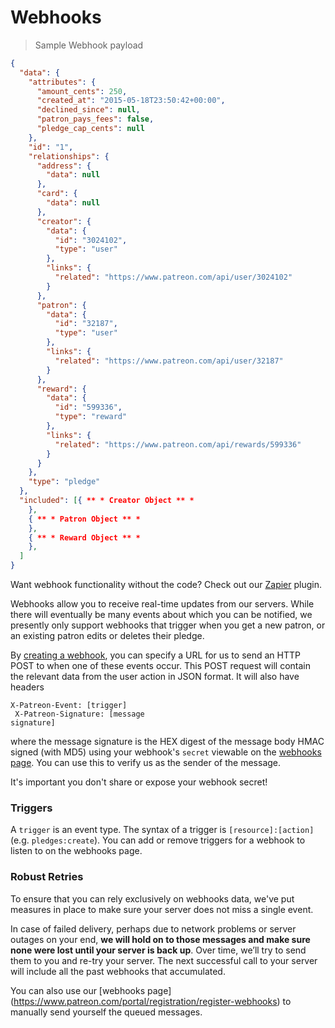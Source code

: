 # Webhooks

> Sample Webhook payload

```json
{
  "data": {
    "attributes": {
      "amount_cents": 250,
      "created_at": "2015-05-18T23:50:42+00:00",
      "declined_since": null,
      "patron_pays_fees": false,
      "pledge_cap_cents": null
    },
    "id": "1",
    "relationships": {
      "address": {
        "data": null
      },
      "card": {
        "data": null
      },
      "creator": {
        "data": {
          "id": "3024102",
          "type": "user"
        },
        "links": {
          "related": "https://www.patreon.com/api/user/3024102"
        }
      },
      "patron": {
        "data": {
          "id": "32187",
          "type": "user"
        },
        "links": {
          "related": "https://www.patreon.com/api/user/32187"
        }
      },
      "reward": {
        "data": {
          "id": "599336",
          "type": "reward"
        },
        "links": {
          "related": "https://www.patreon.com/api/rewards/599336"
        }
      }
    },
    "type": "pledge"
  },
  "included": [{ ** * Creator Object ** *
    },
    { ** * Patron Object ** *
    },
    { ** * Reward Object ** *
    },
  ]
}
```
<aside class="notice">
Want webhook functionality without the code? Check out our <a href="#zapier">Zapier</a> plugin.
</aside>

Webhooks allow you to receive real-time updates from our servers.
While there will eventually be many events about which you can be notified,
we presently only support webhooks that trigger when you get a new patron, or an existing patron edits or deletes their pledge.

By [creating a webhook](https://www.patreon.com/portal/registration/register-webhooks),
you can specify a URL for us to send an HTTP POST to when one of these events occur.
This POST request will contain the relevant data from the user action in JSON format. It will also have headers

<code>X-Patreon-Event: [trigger]<br>
X-Patreon-Signature: [message signature]</code>

where the message signature is the HEX digest of the message body HMAC signed (with MD5)
using your webhook's `secret` viewable on the [webhooks page](https://www.patreon.com/platform/documentation/webhooks).
You can use this to verify us as the sender of the message.

<aside class="warning">
It's important you don't share or expose your webhook secret!
</aside>

### Triggers

A `trigger` is an event type. The syntax of a trigger is `[resource]:[action]` (e.g. `pledges:create`). You can add or remove triggers for a webhook to listen to on the webhooks page.

### Robust Retries

To ensure that you can rely exclusively on webhooks data, we've put measures in place to make sure your server does not miss a single event. 

In case of failed delivery, perhaps due to network problems or server outages on your end, **we will hold on to those messages and make sure none were lost until your server is back up**. Over time, we’ll try to send them to you and re-try your server. The next successful call to your server will include all the past webhooks that accumulated.

You can also use our [webhooks page] (https://www.patreon.com/portal/registration/register-webhooks) to manually send yourself the queued messages.